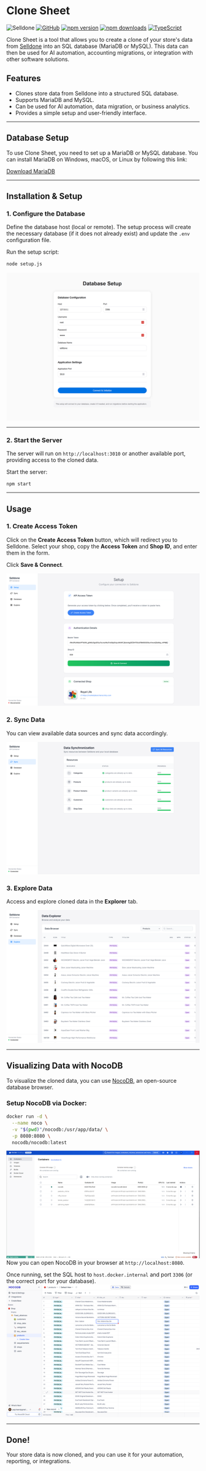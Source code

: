 # Clone Sheet

![Selldone](https://img.shields.io/badge/type-Clone--Sheet-f39f37?style=flat&label=Selldone&labelColor=%23567&color=%23000)
[![GitHub](https://img.shields.io/badge/GitHub-clone--sheet-blue?style=flat&logo=github)](https://github.com/selldone/clone-sheet)
[![npm version](https://img.shields.io/npm/v/@selldone/clone-sheet.svg?style=flat-square)](https://www.npmjs.com/package/@selldone/clone-sheet)
[![npm downloads](https://img.shields.io/npm/dm/@selldone/clone-sheet.svg?style=flat-square)](https://www.npmjs.com/package/@selldone/clone-sheet)
[![TypeScript](https://img.shields.io/badge/TypeScript-Ready-blue?style=flat-square&logo=typescript)](https://www.typescriptlang.org/)

Clone Sheet is a tool that allows you to create a clone of your store's data from [Selldone](https://selldone.com) into an SQL database (MariaDB or MySQL). This data can then be used for AI automation, accounting migrations, or integration with other software solutions.

## Features
- Clones store data from Selldone into a structured SQL database.
- Supports MariaDB and MySQL.
- Can be used for AI automation, data migration, or business analytics.
- Provides a simple setup and user-friendly interface.

---

## Database Setup
To use Clone Sheet, you need to set up a MariaDB or MySQL database. You can install MariaDB on Windows, macOS, or Linux by following this link:

[Download MariaDB](https://mariadb.org/download/?t=mariadb)

---

## Installation & Setup
### 1. Configure the Database
Define the database host (local or remote). The setup process will create the necessary database (if it does not already exist) and update the `.env` configuration file.

Run the setup script:
```bash
node setup.js
```

![Setup Run](_doc/setup-run.png)

---

### 2. Start the Server
The server will run on `http://localhost:3010` or another available port, providing access to the cloned data.

Start the server:
```bash
npm start
```

---

## Usage
### 1. Create Access Token
Click on the **Create Access Token** button, which will redirect you to Selldone. Select your shop, copy the **Access Token** and **Shop ID**, and enter them in the form.

Click **Save & Connect**.

![Access Token Setup](_doc/setup.png)

### 2. Sync Data
You can view available data sources and sync data accordingly.

![Sync Data](_doc/sync.png)

### 3. Explore Data
Access and explore cloned data in the **Explorer** tab.

![Explorer View](_doc/explorer.png)

---

## Visualizing Data with NocoDB
To visualize the cloned data, you can use [NocoDB](https://www.nocodb.com/), an open-source database browser.

### Setup NocoDB via Docker:
```bash
docker run -d \
  --name noco \
  -v "$(pwd)"/nocodb:/usr/app/data/ \
  -p 8080:8080 \
  nocodb/nocodb:latest
```
![img.png](_doc/docker-nocodb.png)
Now you can open NocoDB in your browser at `http://localhost:8080`.

Once running, set the SQL host to `host.docker.internal` and port `3306` (or the correct port for your database).
![img.png](_doc/nocodb-view.png)

---

## Done!
Your store data is now cloned, and you can use it for your automation, reporting, or integrations.
